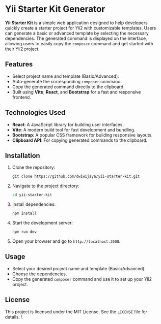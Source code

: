 # Yii Starter Kit Generator

**Yii Starter Kit** is a simple web application designed to help developers quickly create a starter project for Yii2 with customizable templates. Users can generate a basic or advanced template by selecting the necessary dependencies. The generated command is displayed on the interface, allowing users to easily copy the `composer` command and get started with their Yii2 project.

## Features

- Select project name and template (Basic/Advanced).
- Auto-generate the corresponding `composer` command.
- Copy the generated command directly to the clipboard.
- Built using **Vite**, **React**, and **Bootstrap** for a fast and responsive frontend.

## Technologies Used

- **React**: A JavaScript library for building user interfaces.
- **Vite**: A modern build tool for fast development and bundling.
- **Bootstrap**: A popular CSS framework for building responsive layouts.
- **Clipboard API**: For copying generated commands to the clipboard.

## Installation

1. Clone the repository:
   ```bash
   git clone https://github.com/dwiwijaya/yii-starter-kit.git
   ```
2. Navigate to the project directory:
   ```bash
   cd yii-starter-kit
   ```
3. Install dependencies:
   ```bash
   npm install
   ```
4. Start the development server:
   ```bash
   npm run dev
   ```
5. Open your browser and go to `http://localhost:3000`.

## Usage

- Select your desired project name and template (Basic/Advanced).
- Choose the dependencies.
- Copy the generated `composer` command and use it to set up your Yii2 project.

## License

This project is licensed under the MIT License. See the `LICENSE` file for details.
\
